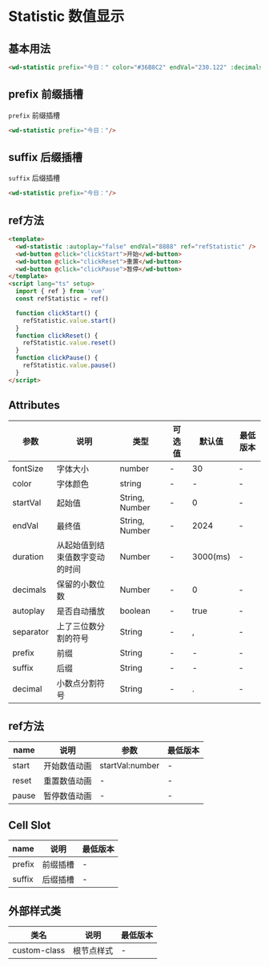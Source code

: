 <frame/>

# Statistic 数值显示 

## 基本用法

```html
<wd-statistic prefix="今日：" color="#36B8C2" endVal="230.122" :decimals="2" :duration="5000" suffix="%"/>
```

## prefix 前缀插槽

`prefix` 前缀插槽

```html
<wd-statistic prefix="今日："/>
```

## suffix 后缀插槽

`suffix` 后缀插槽

```html
<wd-statistic prefix="今日："/>
```

## ref方法


```html
<template>
  <wd-statistic :autoplay="false" endVal="8888" ref="refStatistic" />
  <wd-button @click="clickStart">开始</wd-button>
  <wd-button @click="clickReset">重置</wd-button>
  <wd-button @click="clickPause">暂停</wd-button>
</template>
<script lang="ts" setup>
  import { ref } from 'vue'
  const refStatistic = ref()

  function clickStart() {
    refStatistic.value.start()
  }
  function clickReset() {
    refStatistic.value.reset()
  }
  function clickPause() {
    refStatistic.value.pause()
  }
</script>
```

## Attributes
| 参数 | 说明                        | 类型 | 可选值 | 默认值 | 最低版本 |
|-----|---------------------------|-----|-------|-------|-------|
| fontSize | 	字体大小      |	number | - | 30 | - |
| color | 	字体颜色      |	string | - | - | - |
| startVal | 	起始值      |	String, Number | - | 0 | - |
| endVal | 	最终值      |	String, Number | - | 2024 | - |
| duration | 	从起始值到结束值数字变动的时间      |	Number | - | 3000(ms) | - |
| decimals | 	保留的小数位数      |	Number | - | 0 | - |
| autoplay | 	是否自动播放      |	boolean | - | true | - |
| separator | 	上了三位数分割的符号      |	String | - | , | - |
| prefix | 	前缀      |	String | - | - | - |
| suffix | 	后缀      |	String | - | - | - |
| decimal | 	小数点分割符号      |	String | - | . | - |


## ref方法

| name  | 说明         | 参数 | 最低版本 |
| ----- | ------------ | ------------ |  -------- |
| start | 开始数值动画     | startVal:number |  -        |
| reset | 重置数值动画 | - |  -        |
| pause | 暂停数值动画 | - |  -        |

## Cell Slot

| name    | 说明                                      | 最低版本 |
| ------- | ----------------------------------------- | -------- |
| prefix   | 前缀插槽                                      | -        |
| suffix    | 后缀插槽                                      | -        |


## 外部样式类

| 类名               | 说明                           | 最低版本 |
| ------------------ | ------------------------------ | -------- |
| custom-class       | 根节点样式                     | -        |
